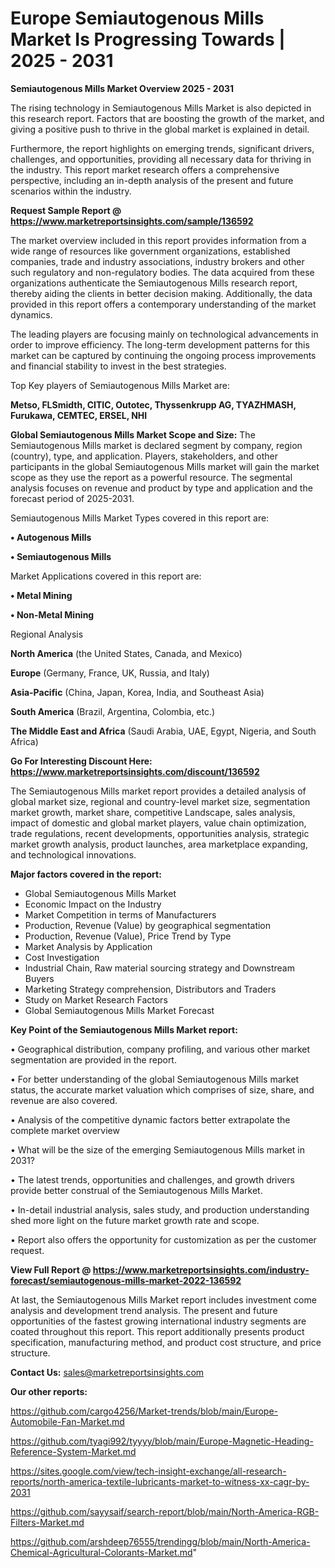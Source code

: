 # Europe Semiautogenous Mills Market Is Progressing Towards | 2025 - 2031

<Strong> Semiautogenous Mills Market Overview 2025 - 2031</strong>

The rising technology in Semiautogenous Mills Market is also depicted in this research report. Factors that are boosting the growth of the market, and giving a positive push to thrive in the global market is explained in detail.

Furthermore, the report highlights on emerging trends, significant drivers, challenges, and opportunities, providing all necessary data for thriving in the industry. This report market research offers a comprehensive perspective, including an in-depth analysis of the present and future scenarios within the industry.

<strong>Request Sample Report @ <a href=https://www.marketreportsinsights.com/sample/136592>https://www.marketreportsinsights.com/sample/136592</a></strong>

The market overview included in this report provides information from a wide range of resources like government organizations, established companies, trade and industry associations, industry brokers and other such regulatory and non-regulatory bodies. The data acquired from these organizations authenticate the Semiautogenous Mills research report, thereby aiding the clients in better decision making. Additionally, the data provided in this report offers a contemporary understanding of the market dynamics.

The leading players are focusing mainly on technological advancements in order to improve efficiency. The long-term development patterns for this market can be captured by continuing the ongoing process improvements and financial stability to invest in the best strategies.

Top Key players of Semiautogenous Mills Market are:

<strong>Metso, FLSmidth, CITIC, Outotec, Thyssenkrupp AG, TYAZHMASH, Furukawa, CEMTEC, ERSEL, NHI</strong>

<strong><b>Global Semiautogenous Mills Market Scope and Size:</b></strong>
The Semiautogenous Mills market is declared segment by company, region (country), type, and application. Players, stakeholders, and other participants in the global Semiautogenous Mills market will gain the market scope as they use the report as a powerful resource. The segmental analysis focuses on revenue and product by type and application and the forecast period of 2025-2031.

Semiautogenous Mills Market Types covered in this report are:

<strong>• Autogenous Mills

• Semiautogenous Mills</strong>

Market Applications covered in this report are:

<strong>• Metal Mining

• Non-Metal Mining</strong> 

Regional Analysis

<strong>North America</strong> (the United States, Canada, and Mexico)

<strong>Europe</strong> (Germany, France, UK, Russia, and Italy)

<strong>Asia-Pacific</strong> (China, Japan, Korea, India, and Southeast Asia)

<strong>South America</strong> (Brazil, Argentina, Colombia, etc.)

<strong>The Middle East and Africa</strong> (Saudi Arabia, UAE, Egypt, Nigeria, and South Africa)

<strong>Go For Interesting Discount Here: <a href=https://www.marketreportsinsights.com/discount/136592>https://www.marketreportsinsights.com/discount/136592</a></strong>

The Semiautogenous Mills market report provides a detailed analysis of global market size, regional and country-level market size, segmentation market growth, market share, competitive Landscape, sales analysis, impact of domestic and global market players, value chain optimization, trade regulations, recent developments, opportunities analysis, strategic market growth analysis, product launches, area marketplace expanding, and technological innovations.

<strong><b>Major factors covered in the report:</b></strong>
<ul>
  <li>Global Semiautogenous Mills Market </li>
  <li>Economic Impact on the Industry</li>
  <li>Market Competition in terms of Manufacturers</li>
  <li>Production, Revenue (Value) by geographical segmentation</li>
  <li>Production, Revenue (Value), Price Trend by Type</li>
  <li>Market Analysis by Application</li>
  <li>Cost Investigation</li>
  <li>Industrial Chain, Raw material sourcing strategy and Downstream Buyers</li>
  <li>Marketing Strategy comprehension, Distributors and Traders</li>
  <li>Study on Market Research Factors</li>
  <li>Global Semiautogenous Mills Market Forecast</li>
</ul>

<strong><b>Key Point of the Semiautogenous Mills Market report:</b></strong>

• Geographical distribution, company profiling, and various other market segmentation are provided in the report.

• For better understanding of the global Semiautogenous Mills market status, the accurate market valuation which comprises of size, share, and revenue are also covered.

• Analysis of the competitive dynamic factors better extrapolate the complete market overview

• What will be the size of the emerging Semiautogenous Mills market in 2031?

• The latest trends, opportunities and challenges, and growth drivers provide better construal of the Semiautogenous Mills Market.

• In-detail industrial analysis, sales study, and production understanding shed more light on the future market growth rate and scope.

• Report also offers the opportunity for customization as per the customer request.

<strong><b>View Full Report @ <a href=https://www.marketreportsinsights.com/industry-forecast/semiautogenous-mills-market-2022-136592>https://www.marketreportsinsights.com/industry-forecast/semiautogenous-mills-market-2022-136592</a></b></strong>


At last, the Semiautogenous Mills Market report includes investment come analysis and development trend analysis. The present and future opportunities of the fastest growing international industry segments are coated throughout this report. This report additionally presents product specification, manufacturing method, and product cost structure, and price structure.

<strong>Contact Us:</strong>
sales@marketreportsinsights.com

<strong>Our other reports:</strong>

<a href=https://github.com/cargo4256/Market-trends/blob/main/Europe-Automobile-Fan-Market.md>https://github.com/cargo4256/Market-trends/blob/main/Europe-Automobile-Fan-Market.md</a>

<a href=https://github.com/tyagi992/tyyyy/blob/main/Europe-Magnetic-Heading-Reference-System-Market.md>https://github.com/tyagi992/tyyyy/blob/main/Europe-Magnetic-Heading-Reference-System-Market.md</a>

<a href=https://sites.google.com/view/tech-insight-exchange/all-research-reports/north-america-textile-lubricants-market-to-witness-xx-cagr-by-2031>https://sites.google.com/view/tech-insight-exchange/all-research-reports/north-america-textile-lubricants-market-to-witness-xx-cagr-by-2031</a>

<a href=https://github.com/sayysaif/search-report/blob/main/North-America-RGB-Filters-Market.md>https://github.com/sayysaif/search-report/blob/main/North-America-RGB-Filters-Market.md</a>

<a href=https://github.com/arshdeep76555/trendingg/blob/main/North-America-Chemical-Agricultural-Colorants-Market.md>https://github.com/arshdeep76555/trendingg/blob/main/North-America-Chemical-Agricultural-Colorants-Market.md</a>"
